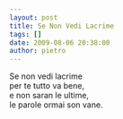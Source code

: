 ```yaml
---
layout: post
title: Se Non Vedi Lacrime
tags: []
date: 2009-08-06 20:38:00
author: pietro
---
```

Se non vedi lacrime<br/>per te tutto va bene,<br/>e non saran le ultime,<br/>le parole ormai son vane.
